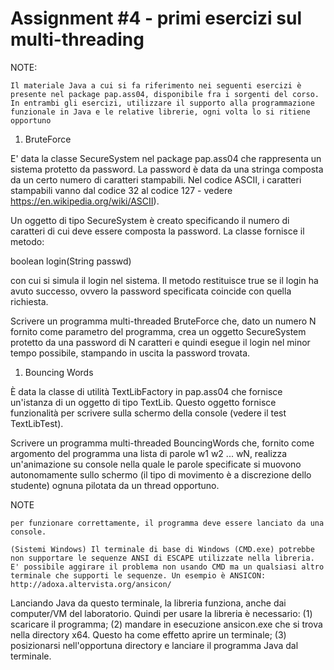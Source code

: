 # Assignment #4 - primi esercizi sul multi-threading

NOTE:

    Il materiale Java a cui si fa riferimento nei seguenti esercizi è presente nel package pap.ass04, disponibile fra i sorgenti del corso.
    In entrambi gli esercizi, utilizzare il supporto alla programmazione funzionale in Java e le relative librerie, ogni volta lo si ritiene opportuno

1. BruteForce

E' data la classe SecureSystem nel package pap.ass04 che rappresenta un sistema protetto da password. La password è data da una stringa composta da un certo numero di caratteri stampabili. Nel codice ASCII, i caratteri stampabili vanno dal codice 32 al codice 127 - vedere https://en.wikipedia.org/wiki/ASCII).

Un oggetto di tipo SecureSystem è creato specificando il numero di caratteri di cui deve essere composta la password. La classe fornisce il metodo:

boolean login(String passwd)

con cui si simula il login nel sistema. Il metodo restituisce true se il login ha avuto successo, ovvero la password specificata coincide con quella richiesta.

Scrivere un programma multi-threaded BruteForce che, dato un numero N  fornito come parametro del programma, crea un oggetto SecureSystem protetto da una password di N caratteri e quindi esegue il login nel minor tempo possibile, stampando in uscita la password trovata.

1. Bouncing Words

È data la classe di utilità TextLibFactory in pap.ass04 che fornisce un'istanza di un oggetto di tipo TextLib. Questo oggetto fornisce funzionalità per scrivere sulla schermo della console (vedere il test TextLibTest).

Scrivere un programma multi-threaded BouncingWords che, fornito come argomento del programma una lista di parole w1 w2 ... wN, realizza un'animazione su console nella quale le parole specificate si muovono autonomamente sullo schermo (il tipo di movimento è a discrezione dello studente) ognuna pilotata da un thread opportuno.

NOTE

    per funzionare correttamente, il programma deve essere lanciato da una console.

    (Sistemi Windows) Il terminale di base di Windows (CMD.exe) potrebbe non supportare le sequenze ANSI di ESCAPE utilizzate nella libreria. E' possibile aggirare il problema non usando CMD ma un qualsiasi altro terminale che supporti le sequenze. Un esempio è ANSICON: http://adoxa.altervista.org/ansicon/

Lanciando Java da questo terminale, la libreria funziona, anche dai computer/VM del laboratorio. Quindi per usare la libreria è necessario: (1) scaricare il programma; (2) mandare in esecuzione ansicon.exe che si trova nella directory x64. Questo ha come effetto aprire un terminale; (3) posizionarsi nell'opportuna directory e lanciare il programma Java dal terminale.
